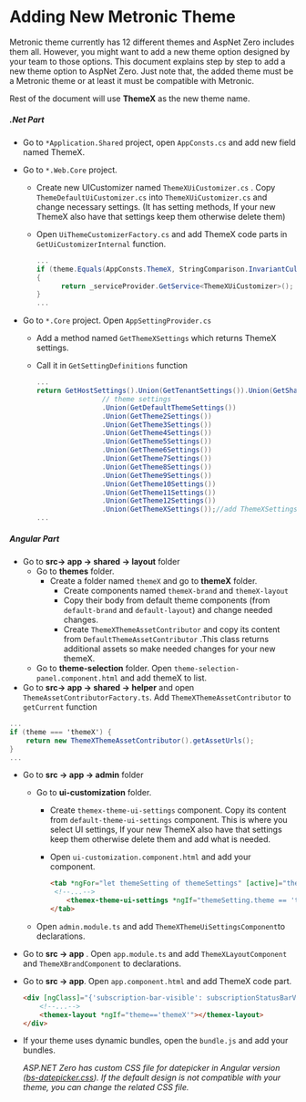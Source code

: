 # Adding New Metronic Theme

Metronic theme currently has 12 different themes and AspNet Zero includes them all. However, you might want to add a new theme option designed by your team to those options. This document explains step by step to add a new theme option to AspNet Zero. Just note that, the added theme must be a Metronic theme or at least it must be compatible with Metronic.

Rest of the document will use **ThemeX** as the new theme name.

##### 		*.Net Part*

* Go to  `*Application.Shared` project, open `AppConsts.cs`  and add new field named ThemeX. 

* Go to `*.Web.Core` project.

  - Create new UICustomizer named `ThemeXUiCustomizer.cs` . Copy `ThemeDefaultUiCustomizer.cs` into  `ThemeXUiCustomizer.cs` and change necessary settings. (It has setting methods, If your new ThemeX also have that settings keep them otherwise delete them)

  - Open `UiThemeCustomizerFactory.cs` and add ThemeX code parts in `GetUiCustomizerInternal` function.

    ```csharp
    ...
    if (theme.Equals(AppConsts.ThemeX, StringComparison.InvariantCultureIgnoreCase))
    {
          return _serviceProvider.GetService<ThemeXUiCustomizer>();
    }
    ...
    ```

* Go to `*.Core`  project. Open `AppSettingProvider.cs` 

  - Add a method named `GetThemeXSettings`  which returns ThemeX settings.

  - Call it in `GetSettingDefinitions` function

    ```csharp
    ... 
    return GetHostSettings().Union(GetTenantSettings()).Union(GetSharedSettings())
                    // theme settings
                    .Union(GetDefaultThemeSettings())
                    .Union(GetTheme2Settings())
                    .Union(GetTheme3Settings())
                    .Union(GetTheme4Settings())
                    .Union(GetTheme5Settings())
                    .Union(GetTheme6Settings())
                    .Union(GetTheme7Settings())
                    .Union(GetTheme8Settings())
                    .Union(GetTheme9Settings())
                    .Union(GetTheme10Settings())
                    .Union(GetTheme11Settings())
                    .Union(GetTheme12Settings())
                    .Union(GetThemeXSettings());//add ThemeXSettings
    ...
    ```



##### *Angular Part*

* Go to  **src-> app -> shared -> layout** folder
  * Go to **themes** folder.
    * Create a folder named `themeX` and go to **themeX** folder.
      * Create components named  `themeX-brand` and `themeX-layout`
      * Copy their body from default theme components (from `default-brand` and `default-layout`) and change needed changes.
      * Create `ThemeXThemeAssetContributor` and copy its content from `DefaultThemeAssetContributor` .This class returns additional assets so make needed changes for your new themeX.
  * Go to **theme-selection** folder. Open `theme-selection-panel.component.html` and add themeX to list.
* Go to **src-> app -> shared -> helper**  and open `ThemeAssetContributorFactory.ts`. Add `ThemeXThemeAssetContributor` to `getCurrent` function

```csharp
...
if (theme === 'themeX') {
	return new ThemeXThemeAssetContributor().getAssetUrls();
}
...
```

* Go to **src -> app -> admin** folder

  * Go to **ui-customization** folder.

    * Create `themex-theme-ui-settings` component. Copy its content from `default-theme-ui-settings` component. This is where you select UI settings, If your new ThemeX also have that settings keep them otherwise delete them and add what is needed.

    * Open `ui-customization.component.html` and add your component.

      

      ```html
      <tab *ngFor="let themeSetting of themeSettings" [active]="themeSetting.theme == currentThemeName">
       <!--...-->
          <themex-theme-ui-settings *ngIf="themeSetting.theme == 'themeX'" [settings]="themeSetting"></themex-theme-ui-settings>
      </tab>
      ```

  * Open `admin.module.ts` and add `ThemeXThemeUiSettingsComponent`to declarations.

* Go to **src -> app** . Open `app.module.ts` and add `ThemeXLayoutComponent` and `ThemeXBrandComponent` to declarations.

* Go to **src -> app**. Open `app.component.html` and add ThemeX code part.

  ```html
  <div [ngClass]="{'subscription-bar-visible': subscriptionStatusBarVisible()}">
      <!--...-->
      <themex-layout *ngIf="theme=='themeX'"></themex-layout>
  </div>
  ```

* If your theme uses dynamic bundles, open the `bundle.js` and add your bundles.

  _ASP.NET Zero has custom CSS file for datepicker in Angular version ([bs-datepicker.css](https://github.com/aspnetzero/aspnet-zero-core/blob/dev/angular/src/assets/ngx-bootstrap/bs-datepicker.css)). If the default design is not compatible with your theme, you can change the related CSS file._
